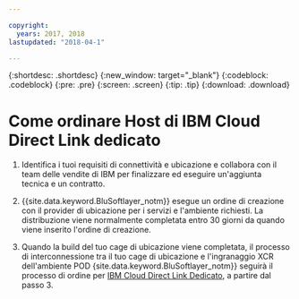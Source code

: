 ```yaml
---

copyright:
  years: 2017, 2018
lastupdated: "2018-04-1"

---
```


{:shortdesc: .shortdesc}
{:new_window: target="_blank"}
{:codeblock: .codeblock}
{:pre: .pre}
{:screen: .screen}
{:tip: .tip}
{:download: .download}

# Come ordinare Host di IBM Cloud Direct Link dedicato 

1. Identifica i tuoi requisiti di connettività e ubicazione e collabora con il team delle vendite di IBM per finalizzare ed eseguire un'aggiunta tecnica e un contratto.
2. {{site.data.keyword.BluSoftlayer_notm}} esegue un ordine di creazione con il provider di ubicazione per i servizi e l'ambiente richiesti. La distribuzione viene normalmente completata entro 30 giorni da quando viene inserito l'ordine di creazione.

3. Quando la build del tuo cage di ubicazione viene completata, il processo di interconnessione tra il tuo cage di ubicazione e l'ingranaggio XCR dell'ambiente POD {site.data.keyword.BluSoftlayer_notm}} seguirà il processo di ordine per [IBM Cloud Direct Link Dedicato](how-to-order.html#how-to-order-ibm-cloud-direct-link-dedicated), a partire dal passo 3.

